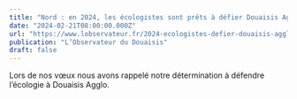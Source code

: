 ```yaml
---
title: "Nord : en 2024, les écologistes sont prêts à défier Douaisis Agglo"
date: "2024-02-21T08:00:00.000Z"
url: "https://www.lobservateur.fr/2024-ecologistes-defier-douaisis-agglo/"
publication: "L’Observateur du Douaisis"
draft: false
---
```


Lors de nos vœux nous avons rappelé notre détermination à défendre l’écologie à Douaisis Agglo.
